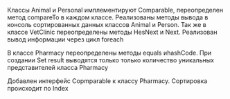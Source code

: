 Классы Animal и Personal имплементируют Comparable,
переопределен метод compareTo в каждом классе.
Реализованы методы вывода в консоль сортированных 
данных классов Animal и Person.
Так же в классе VetClinic переопределены методы HesNext и
Next. Реализован вывод информации через цикл foreach

В классе Pharmacy переопределены методы equals иhashCode.
При создании Set<Pharmacy> result выводятся только
только количество уникальных представителей класса Pharmacy

Добавлен интерфейс 
Copmparable<Pharmacy> к классу Pharmacy. Сортировка происходит 
по Index


